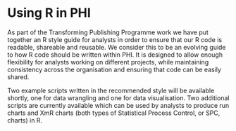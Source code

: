 # Using R in PHI

As part of the Transforming Publishing Programme work we have put together an R style guide for analysts in order to ensure that our R code is readable, shareable and reusable. We consider this to be an evolving guide to how R code should be written within PHI. It is designed to allow enough flexibility for analysts working on different projects, while maintaining consistency across the organisation and ensuring that code can be easily shared.

Two example scripts written in the recommended style will be available shortly, one for data wrangling and one for data visualisation. Two additional scripts are currently available which can be used by analysts to produce run charts and XmR charts (both types of Statistical Process Control, or SPC, charts) in R.
